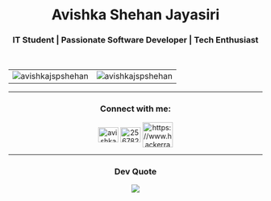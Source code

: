 <h1 align="center">Avishka Shehan Jayasiri</h1>
<h3 align="center">IT Student | Passionate Software Developer | Tech Enthusiast</h3>
<br/>
<div align="center">
  <table>
    <tr>
      <td width="50%">
        <img align="center" src="https://github-readme-stats.vercel.app/api?username=avishkajspshehan&show_icons=true&theme=radical&locale=en" alt="avishkajspshehan" />
      </td>
      <td width="50%" align="center">
        <img align="center" src="https://github-readme-stats.vercel.app/api/top-langs?username=avishkajspshehan&show_icons=true&theme=radical&locale=en&layout=compact" alt="avishkajspshehan" />
      </td>
    </tr>
  </table>
</div>
<hr/>
<h3 align="center">Connect with me:</h3>
<div align="center">
  <a href="https://www.linkedin.com/in/avishka-shehan-1794a0311/?jobid=1234" target="blank">
    <img align="center" src="https://raw.githubusercontent.com/rahuldkjain/github-profile-readme-generator/master/src/images/icons/Social/linked-in-alt.svg" alt="avishka shehan" height="30" width="40" /></a>
  <a href="https://stackoverflow.com/users/25678278" target="blank">
    <img align="center" src="https://raw.githubusercontent.com/rahuldkjain/github-profile-readme-generator/master/src/images/icons/Social/stack-overflow.svg" alt="25678278" height="30" width="40" /></a>
  <a href="https://www.hackerrank.com/profile/AvishkaJspShehan" target="blank">
    <img align="center" src="https://raw.githubusercontent.com/rahuldkjain/github-profile-readme-generator/master/src/images/icons/Social/hackerrank.svg" alt="https://www.hackerrank.com/profile/ict21860" height="50" width="60" /></a>
</p>
</div>

<hr/>
<h3 align="center">Dev Quote</h3>

<div align="center">
  
![](https://quotes-github-readme.vercel.app/api?type=horizontal&theme=tokyonight)

</div>
